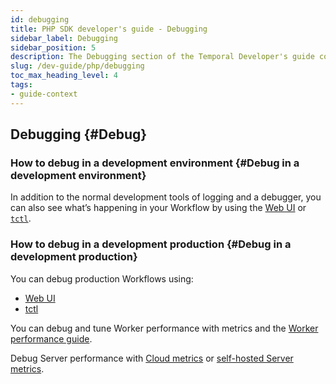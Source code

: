 ```yaml
---
id: debugging
title: PHP SDK developer's guide - Debugging
sidebar_label: Debugging
sidebar_position: 5
description: The Debugging section of the Temporal Developer's guide covers the many ways to debug your application.
slug: /dev-guide/php/debugging
toc_max_heading_level: 4
tags:
- guide-context
---
```


<!-- THIS FILE IS GENERATED. DO NOT EDIT THIS FILE DIRECTLY -->

## Debugging {#Debug}

### How to debug in a development environment {#Debug in a development environment}

In addition to the normal development tools of logging and a debugger, you can also see what’s happening in your Workflow by using the [Web UI](/web-ui) or [`tctl`](/tctl-v1).

### How to debug in a development production {#Debug in a development production}

You can debug production Workflows using:

- [Web UI](/web-ui)
- [tctl](/tctl-v1)

You can debug and tune Worker performance with metrics and the [Worker performance guide](/dev-guide/worker-performance).

Debug Server performance with [Cloud metrics](/cloud/how-to-monitor-temporal-cloud-metrics) or [self-hosted Server metrics](/kb/legacy-oss-prod-deploy#scaling-and-metrics).
